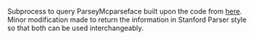 Subprocess to query ParseyMcparseface built upon the code from [here](https://github.com/JoshData/parsey-mcparseface-server).  
Minor modification made to return the information in Stanford Parser style so that both can be used interchangeably.
